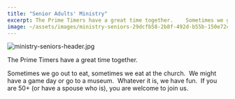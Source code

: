 ```yaml
---
title: "Senior Adults' Ministry"
excerpt: The Prime Timers have a great time together.    Sometimes we go out to eat, sometimes we eat at th...
image: ~/assets/images/ministry-seniors-29dcfb58-2b8f-492d-b55b-150e72c80610.jpg
---
```


![ministry-seniors-header.jpg](~/assets/images/ministry-seniors-29dcfb58-2b8f-492d-b55b-150e72c80610.jpg)

The Prime Timers have a great time together.  
  
Sometimes we go out to eat, sometimes we eat at the church.  We might have a game day or go to a museum.  Whatever it is, we have fun.  If you are 50+ (or have a spouse who is), you are welcome to join us.